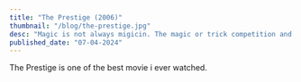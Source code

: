 ```yaml
---
title: "The Prestige (2006)"
thumbnail: "/blog/the-prestige.jpg"
desc: "Magic is not always migicin. The magic or trick competition and revenge between two people."
published_date: "07-04-2024"
---
```


The Prestige is one of the best movie i ever watched.
